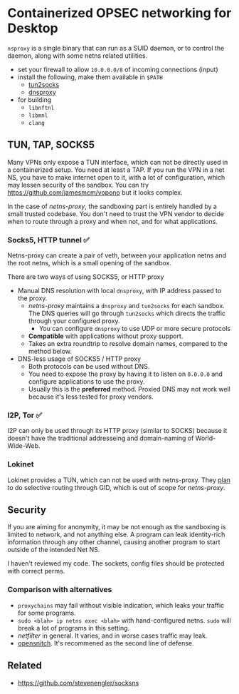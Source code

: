 # Containerized OPSEC networking for Desktop

`nsproxy` is a single binary that can run as a SUID daemon, or to control the daemon, along with some netns related utilities. 

- set your firewall to allow `10.0.0.0/8` of incoming connections (input)
- install the following, make them available in `$PATH`
  - [tun2socks](https://github.com/xjasonlyu/tun2socks)
  - [dnsproxy](https://github.com/AdguardTeam/dnsproxy)
- for building
  - `libnftnl`
  - `libmnl`
  - `clang` 

## TUN, TAP, SOCKS5

Many VPNs only expose a TUN interface, which can not be directly used in a containerized setup. You need at least a TAP. If you run the VPN in a net NS, you have to make internet open to it, with a lot of configuration, which may lessen security of the sandbox. You can try https://github.com/jamesmcm/vopono but it looks complex.

In the case of *netns-proxy*, the sandboxing part is entirely handled by a small trusted codebase. You don't need to trust the VPN vendor to decide when to route through a proxy and when not, and for what applications.

### Socks5, HTTP tunnel ✅

Netns-proxy can create a pair of veth, between your application netns and the root netns, which is a small opening of the sandbox.

There are two ways of using SOCKS5, or HTTP proxy

- Manual DNS resolution with local `dnsproxy`, with IP address passed to the proxy.
  - *netns-proxy* maintains a `dnsproxy` and `tun2socks` for each sandbox. The DNS queries will go through `tun2socks` which directs the traffic through your configured proxy.
    - You can configure `dnsproxy` to use UDP or more secure protocols
  - **Compatible** with applications without proxy support.
  - Takes an extra roundtrip to resolve domain names, compared to the method below.
- DNS-less usage of SOCKS5 / HTTP proxy
  - Both protocols can be used without DNS. 
  - You need to expose the proxy by having it to listen on `0.0.0.0` and configure applications to use the proxy.
  - Usually this is the **preferred** method. Proxied DNS may not work well because it's less tested for proxy vendors.

### I2P, Tor ✅

I2P can only be used through its HTTP proxy (similar to SOCKS) because it doesn't have the traditional addresseing and domain-naming of World-Wide-Web.

### Lokinet

Lokinet provides a TUN, which can not be used with netns-proxy. They [plan](https://github.com/oxen-io/lokinet/issues/2140) to do selective routing through GID, which is out of scope for *netns-proxy*.

## Security

If you are aiming for anonymity, it may be not enough as the sandboxing is limited to network, and not anything else. A program can leak identity-rich information through any other channel, causing another program to start outside of the intended Net NS.

I haven't reviewed my code. The sockets, config files should be protected with correct perms.

### Comparison with alternatives

- `proxychains` may fail without visible indication, which leaks your traffic for some programs.
- `sudo <blah> ip netns exec <blah>` with hand-configured netns. `sudo` will break a lot of programs in this setting.
- *netfilter* in general. It varies, and in worse cases traffic may leak.
- [opensnitch](https://github.com/evilsocket/opensnitch). It's recommened as the second line of defense.

## Related

- https://github.com/stevenengler/socksns
